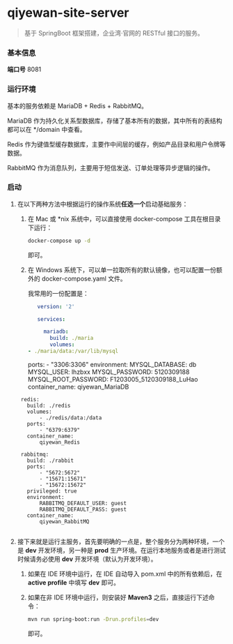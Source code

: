 # qiyewan-site-server

> 基于 SpringBoot 框架搭建，企业湾·官网的 RESTful 接口的服务。

### 基本信息

__端口号__ 8081

### 运行环境

基本的服务依赖是 MariaDB + Redis + RabbitMQ。

MariaDB 作为持久化关系型数据库，存储了基本所有的数据，其中所有的表结构都可以在 */domain 中查看。

Redis 作为键值型缓存数据库，主要作中间层的缓存，例如产品目录和用户令牌等数据。

RabbitMQ 作为消息队列，主要用于短信发送、订单处理等异步逻辑的操作。

### 启动

1. 在以下两种方法中根据运行的操作系统**任选一个**启动基础服务：
   1.    在 Mac 或 *nix 系统中，可以直接使用 docker-compose 工具在根目录下运行：

         ```bash
         docker-compose up -d
         ```

         即可。

   2.    在 Windows 系统下，可以单一拉取所有的默认镜像，也可以配置一份额外的 docker-compose.yaml 文件。

            我常用的一份配置是：

         ```yaml
            version: '2'

            services:

              mariadb:
                build: ./maria
                volumes:
         - ./maria/data:/var/lib/mysql
         ```
          ports:
              - "3306:3306"
          environment:
              MYSQL_DATABASE: db
              MYSQL_USER: lhzbxx
              MYSQL_PASSWORD: 5120309188
              MYSQL_ROOT_PASSWORD: F1203005_5120309188_LuHao
          container_name:
              qiyewan_MariaDB

        redis:
          build: ./redis
          volumes:
              - ./redis/data:/data
          ports:
              - "6379:6379"
          container_name:
              qiyewan_Redis
       
        rabbitmq:
          build: ./rabbit
          ports:
              - "5672:5672"
              - "15671:15671"
              - "15672:15672"
          privileged: true
          environment:
              RABBITMQ_DEFAULT_USER: guest
              RABBITMQ_DEFAULT_PASS: guest
          container_name:
              qiyewan_RabbitMQ
      ```

      ```

2. 接下来就是运行主服务，首先要明确的一点是，整个服务分为两种环境，一个是 **dev** 开发环境，另一种是 **prod** 生产环境。在运行本地服务或者是进行测试时候请务必使用 **dev** 开发环境（默认为开发环境）。

   1. 如果在 IDE 环境中运行，在 IDE 自动导入 pom.xml 中的所有依赖后，在 **active profile** 中填写 **dev** 即可。

   2. 如果在非 IDE 环境中运行，则安装好 **Maven3** 之后，直接运行下述命令：

      ```bash
      mvn run spring-boot:run -Drun.profiles=dev
      ```

      即可。